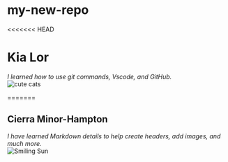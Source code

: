 # my-new-repo

<<<<<<< HEAD
# Kia Lor  
_I learned how to use git commands, Vscode, and GitHub._  
![cute cats](https://images.squarespace-cdn.com/content/v1/5b9580a050a54f9cd774077b/1607548759310-R91WKR9QPXMA85PFPF42/kawaii.png?format=500w)  

=======

## Cierra Minor-Hampton
_I have learned Markdown details to help create headers, add images, and much more._  
![Smiling Sun](https://www.dreamstime.com/royalty-free-stock-photography-smiling-sun-illustration-character-image34434947)
